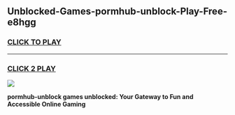 
## Unblocked-Games-pormhub-unblock-Play-Free-e8hgg
<h3>
<a href="https://premium76.site?title=pormhub-unblock&ref=20M">CLICK TO PLAY</a></h3>
<hr>

<h3>
<a href="https://premium76.site?title=pormhub-unblock&ref=20M">CLICK 2 PLAY</a>
  
</h3>

<a href="https://premium76.site?title=pormhub-unblock&ref=19M"><img src="https://clearcache.store/games.png"></a>


**pormhub-unblock games unblocked: Your Gateway to Fun and Accessible Online Gaming**
